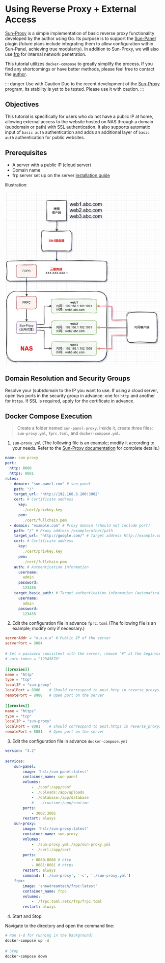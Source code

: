 # Using Reverse Proxy + External Access

[Sun-Proxy](https://github.com/hslr-s/sun-proxy) is a simple implementation of basic reverse proxy functionality developed by the author using Go. Its purpose is to support the [Sun-Panel](https://github.com/hslr-s/sun-panel) plugin (future plans include integrating them to allow configuration within Sun-Panel, achieving true modularity). In addition to Sun-Proxy, we will also use [frp](https://github.com/fatedier/frp) for internal network penetration.

This tutorial utilizes `docker-compose` to greatly simplify the process. If you find any shortcomings or have better methods, please feel free to contact the [author](/introduce/author_groups.html).

::: danger Use with Caution
Due to the recent development of the [Sun-Proxy](https://github.com/hslr-s/sun-proxy) program, its stability is yet to be tested. Please use it with caution.
:::

## Objectives

This tutorial is specifically for users who do not have a public IP at home, allowing external access to the website hosted on NAS through a domain (subdomain or path) with SSL authentication. It also supports automatic input of `basic auth` authentication and adds an additional layer of `basic auth` authentication for public websites.

## Prerequisites

- A server with a public IP (cloud server)
- Domain name
- frp server set up on the server [installation guide](https://gofrp.org/zh-cn/docs/setup/)

Illustration:

![](/images/advanced/use_reverse_proxy/diagram.jpg)

## Domain Resolution and Security Groups

Resolve your (sub)domain to the IP you want to use. If using a cloud server, open two ports in the security group in advance: one for `http` and another for `https`. If SSL is required, apply for the certificate in advance.

## Docker Compose Execution

> Create a folder named `sun-panel-proxy`. Inside it, create three files: `sun-proxy.yml`, `fprc.toml`, and `docker-compose.yml`.

1. `sun-proxy.yml` (The following file is an example; modify it according to your needs. Refer to the [Sun-Proxy documentation](https://github.com/hslr-s/sun-proxy) for complete details.)

```yml 
name: sun-proxy
port:
  http: 8080
  https: 8081
rules:
  - domain: "sun.panel.com" # sun-panel
    path: "/" 
    target_url: "http://192.168.3.100:3002" 
    cert: # Certificate address
      key:
        ./cert/privkey.key
      pem:
        ./cert/fullchain.pem
  - domain: "example.com" # Proxy domain (should not include port)
    path: "/" # Proxy address /example/other/path
    target_url: "http://google.com/" # Target address http://example.sun.sun
    cert: # Certificate address
      key:
        ./cert/privkey.key
      pem:
        ./cert/fullchain.pem
    auth: # Authentication information
      username:
        admin
      password:
        123456
    target_basic_auth: # Target authentication information (automatically input)
      username:
        admin
      password:
        123456
```

2. Edit the configuration file in advance `fprc.toml` (The following file is an example; modify only if necessary.)

```toml {1,2,11-12,18-19}
serverAddr = "x.x.x.x" # Public IP of the server
serverPort = 8004 

# Set a password consistent with the server, remove "#" at the beginning of the line if you want to set it
# auth.token = "12345678"  

[[proxies]]
name = "http"
type = "tcp"
localIP = "sun-proxy"
localPort = 8080    # Should correspond to post.http in reverse_proxys.yml on the NAS side
remotePort = 8080   # Open port on the server 

[[proxies]]
name = "https"
type = "tcp"
localIP = "sun-proxy"
localPort = 8081    # Should correspond to post.https in reverse_proxys.yml on the NAS side
remotePort = 8081   # Open port on the server 
```

3. Edit the configuration file in advance `docker-compose.yml`

```yml
version: "3.2"

services:
    sun-panel:
        image: 'hslr/sun-panel:latest'
        container_name: sun-panel
        volumes:
            - ./conf:/app/conf
            - ./uploads:/app/uploads
            - ./database:/app/database
            # - ./runtime:/app/runtime
        ports:
            - 3002:3002
        restart: always
    sun-proxy:
        image: 'hslr/sun-proxy:latest'
        container_name: sun-proxy
        volumes:
            - ./sun-proxy.yml:/app/sun-proxy.yml
            - ./cert:/app/cert
        ports:
            - 8080:8080 # http
            - 8081:8081 # https
        restart: always
        command: ['./sun-proxy', '-c', './sun-proxy.yml']
    frpc:
        image: 'snowdreamtech/frpc:latest'
        container_name: frpc
        volumes:
            - ./frpc.toml:/etc/frp/frpc.toml
        restart: always

```

4. Start and Stop

Navigate to the directory and open the command line:

```sh
# Run (-d for running in the background)
docker-compose up -d

# Stop
docker-compose down
```